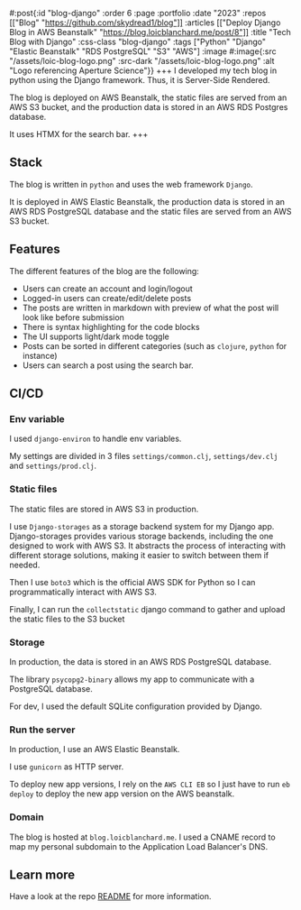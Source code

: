 #:post{:id "blog-django"
       :order 6
       :page :portfolio
       :date "2023"
       :repos [["Blog" "https://github.com/skydread1/blog"]]
       :articles [["Deploy Django Blog in AWS Beanstalk" "https://blog.loicblanchard.me/post/8"]]
       :title "Tech Blog with Django"
       :css-class "blog-django"
       :tags ["Python" "Django" "Elastic Beanstalk" "RDS PostgreSQL" "S3" "AWS"]
       :image #:image{:src "/assets/loic-blog-logo.png"
                      :src-dark "/assets/loic-blog-logo.png"
                      :alt "Logo referencing Aperture Science"}}
+++
I developed my tech blog in python using the Django framework. Thus, it is Server-Side Rendered.

The blog is deployed on AWS Beanstalk, the static files are served from an AWS S3 bucket, and the production data is stored in an AWS RDS Postgres database.

It uses HTMX for the search bar.
+++
## Stack

The blog is written in `python` and uses the web framework `Django`.

It is deployed in AWS Elastic Beanstalk, the production data is stored in an AWS RDS PostgreSQL database and the static files are served from an AWS S3 bucket.

## Features

The different features of the blog are the following:
- Users can create an account and login/logout
- Logged-in users can create/edit/delete posts
- The posts are written in markdown with preview of what the post will look like before submission
- There is syntax highlighting for the code blocks
- The UI supports light/dark mode toggle
- Posts can be sorted in different categories (such as `clojure`, `python` for instance)
- Users can search a post using the search bar.

## CI/CD

### Env variable

I used `django-environ` to handle env variables.

My settings are divided in 3 files `settings/common.clj`, `settings/dev.clj` and `settings/prod.clj`.

### Static files

The static files are stored in AWS S3 in production.

I use `Django-storages` as a storage backend system for my Django app. Django-storages provides various storage backends, including the one designed to work with AWS S3. It abstracts the process of interacting with different storage solutions, making it easier to switch between them if needed.

Then I use `boto3` which is the official AWS SDK for Python so I can programmatically interact with AWS S3.

Finally, I can run the `collectstatic` django command to gather and upload the static files to the S3 bucket

### Storage

In production, the data is stored in an AWS RDS PostgreSQL database.

The library `psycopg2-binary` allows my app to communicate with a PostgreSQL database.

For dev, I used the default SQLite configuration provided by Django.

### Run the server

In production, I use an AWS Elastic Beanstalk.

I use `gunicorn` as HTTP server.

To deploy new app versions, I rely on the `AWS CLI EB` so I just have to run `eb deploy` to deploy the new app version on the AWS beanstalk.

### Domain

The blog is hosted at `blog.loicblanchard.me`. I used a CNAME record to map my personal subdomain to the Application Load Balancer's DNS.

## Learn more

Have a look at the repo [README](https://github.com/skydread1/blog/blob/master/README.md) for more information.
